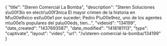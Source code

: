 {
    "title": "Steren Comercial La Bomba",
    "description": "Steren Soluciones s\u00f3lo en electr\u00f3nica El mayor crimen de la historia en M\u00e9xico est\u00e1 por suceder; Pedro P\u00e9rez, uno de los agentes m\u00e1s populares del pa\u00eds, tien...",
    "videoid": "134199",
    "date_created": "1437693587",
    "date_modified": "1418181113",
    "type": "captivate",
    "layout": "video",
    "url": "\/v\/steren-comercial-la-bomba\/134199"
}